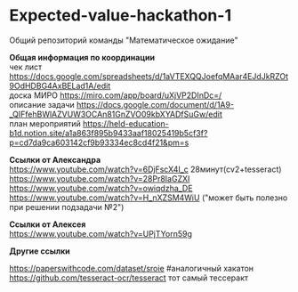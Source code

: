 # Expected-value-hackathon-1
Общий репозиторий команды "Математическое ожидание" 

**Общая информация по координации**    
чек лист https://docs.google.com/spreadsheets/d/1aVTEXQQJoefqMAar4EJdJkRZOt9OdHDBG4AxBELad1A/edit    
доска МИРО https://miro.com/app/board/uXjVP2DInDc=/    
описание задачи https://docs.google.com/document/d/1A9-_QIFfehBWlAZVUW3OCAn81GnZVO09kbXYADfSuGw/edit    
план мероприятий https://held-education-b1d.notion.site/a1a863f895b9433aaf18025419b5cf3f?p=cd7da9ca603142cf9b93334ec8cd4f21&pm=s

 **Ссылки от Александра**  
  https://www.youtube.com/watch?v=6DjFscX4I_c  28минут(cv2+tesseract)  
  https://www.youtube.com/watch?v=28Pr8IaGZXI  
 https://www.youtube.com/watch?v=owiqdzha_DE     
 https://www.youtube.com/watch?v=H_nXZSM4WiU ("может быть полезно при решении подзадачи №2")  
 
 **Ссылки от Алексея**  
 https://www.youtube.com/watch?v=UPjTYorn59g
 
 **Другие ссылки**
 
https://paperswithcode.com/dataset/sroie  #аналогичный хакатон  
https://github.com/tesseract-ocr/tesseract тот самый тессеракт  
